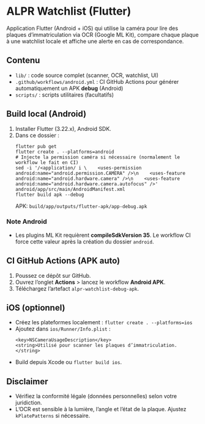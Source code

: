 # ALPR Watchlist (Flutter)

Application Flutter (Android + iOS) qui utilise la caméra pour lire des plaques d’immatriculation via OCR (Google ML Kit), compare chaque plaque à une watchlist locale et affiche une alerte en cas de correspondance.

## Contenu
- `lib/` : code source complet (scanner, OCR, watchlist, UI)
- `.github/workflows/android.yml` : CI GitHub Actions pour générer automatiquement un APK **debug** (Android)
- `scripts/` : scripts utilitaires (facultatifs)

## Build local (Android)
1. Installer Flutter (3.22.x), Android SDK.
2. Dans ce dossier :
   ```
   flutter pub get
   flutter create . --platforms=android
   # Injecte la permission caméra si nécessaire (normalement le workflow le fait en CI)
   sed -i '/<application/ i \    <uses-permission android:name="android.permission.CAMERA" />\n    <uses-feature android:name="android.hardware.camera" />\n    <uses-feature android:name="android.hardware.camera.autofocus" />' android/app/src/main/AndroidManifest.xml
   flutter build apk --debug
   ```
   APK: `build/app/outputs/flutter-apk/app-debug.apk`

### Note Android
- Les plugins ML Kit requièrent **compileSdkVersion 35**. Le workflow CI force cette valeur après la création du dossier `android`.

## CI GitHub Actions (APK auto)
1. Poussez ce dépôt sur GitHub.
2. Ouvrez l’onglet **Actions** > lancez le workflow **Android APK**.
3. Téléchargez l’artefact `alpr-watchlist-debug-apk`.

## iOS (optionnel)
- Créez les plateformes localement : `flutter create . --platforms=ios`
- Ajoutez dans `ios/Runner/Info.plist` :
  ```
  <key>NSCameraUsageDescription</key>
  <string>Utilisé pour scanner les plaques d’immatriculation.</string>
  ```
- Build depuis Xcode ou `flutter build ios`.

## Disclaimer
- Vérifiez la conformité légale (données personnelles) selon votre juridiction.
- L’OCR est sensible à la lumière, l’angle et l’état de la plaque. Ajustez `kPlatePatterns` si nécessaire.
